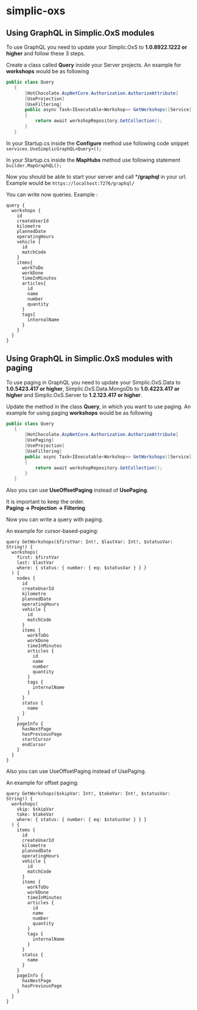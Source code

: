 # simplic-oxs


## Using GraphQL in Simplic.OxS modules

To use GraphQL you need to update your Simplic.OxS to  **1.0.8922.1222 or higher** and follow these 3 steps.

 Create a class called **Query** inside your Server projects. An example for **workshops** would be as following
 ```cs
public class Query
	{
		[HotChocolate.AspNetCore.Authorization.AuthorizeAttribute]
		[UseProjection]
		[UseFiltering]
		public async Task<IExecutable<Workshop>> GetWorkshops([Service] IWorkshopRepository workshopRepository)
		{
			return await workshopRepository.GetCollection();
		}
	}
```
In your Startup.cs inside the **Configure** method use following code snippet `services.UseSimplicGraphQL<Query>();`

 In your Startup.cs inside the **MapHubs** method use following statement `builder.MapGraphQL();`

Now you should be able to start your server and call ***/graphql** in your url.
Example would be `https://localhost:7276/graphql/` 

You can write now queries. 
Example : 

    query {
	  workshops {
		id
		createUserId
		kilometre
		plannedDate
		operatingHours
		vehicle {
		  id
		  matchCode
		}
		items{
		  workToDo
		  workDone
		  timeInMinutes
		  articles{
			id
		    name
			number
			quantity
		  }
		  tags{
			internalName
		  }
		}
	  }
	}

## Using GraphQL in Simplic.OxS modules with paging
To use paging in GraphQL you need to update your Simplic.OxS.Data to  **1.0.5423.417 or higher**, Simplic.OxS.Data.MongoDb to **1.0.4223.417 or higher** and Simplic.OxS.Server to **1.2.123.417 or higher**.

Update the method in the class **Query**, in which you want to use paging.
An example for using paging **workshops** would be as following
 ```cs
public class Query
	{
		[HotChocolate.AspNetCore.Authorization.AuthorizeAttribute]
		[UsePaging]
		[UseProjection]
		[UseFiltering]
		public async Task<IExecutable<Workshop>> GetWorkshops([Service] IWorkshopRepository workshopRepository)
		{
			return await workshopRepository.GetCollection();
		}
	}
```

Also you can use **UseOffsetPaging** instead of **UsePaging**.

It is important to keep the order.<br>**Paging -> Projection -> Filtering**

Now you can write a query with paging.

An example for cursor-based-paging:

	query GetWorkshops($firstVar: Int!, $lastVar: Int!, $statusVar: String!) {
  	  workshops(
    	first: $firstVar
    	last: $lastVar
    	where: { status: { number: { eq: $statusVar } } }
  	  ) {
    	nodes {
      	  id
      	  createUserId
      	  kilometre
      	  plannedDate
      	  operatingHours
      	  vehicle {
        	id
        	matchCode
      	  }
          items {
        	workToDo
        	workDone
        	timeInMinutes
        	articles {
          	  id
          	  name
          	  number
          	  quantity
        	}
        	tags {
          	  internalName
       		}
      	  }
      	  status {
            name
      	  }
        }
    	pageInfo {
      	  hasNextPage
      	  hasPreviousPage
		  startCursor
      	  endCursor
    	}
  	  }
	}

Also you can use UseOffsetPaging instead of UsePaging.

An example for offset paging:

	query GetWorkshops($skipVar: Int!, $takeVar: Int!, $statusVar: String!) {
  	  workshops(
    	skip: $skipVar
    	take: $takeVar
    	where: { status: { number: { eq: $statusVar } } }
  	  ) {
    	items {
      	  id
      	  createUserId
      	  kilometre
      	  plannedDate
      	  operatingHours
      	  vehicle {
        	id
        	matchCode
      	  }
          items {
        	workToDo
        	workDone
        	timeInMinutes
        	articles {
          	  id
          	  name
          	  number
          	  quantity
        	}
        	tags {
          	  internalName
       		}
      	  }
      	  status {
            name
      	  }
        }
    	pageInfo {
      	  hasNextPage
      	  hasPreviousPage
    	}
  	  }
	}

